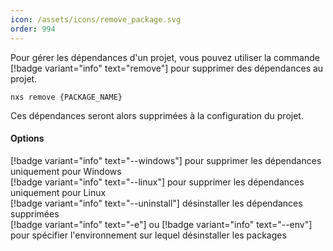 ```yaml
---
icon: /assets/icons/remove_package.svg
order: 994
---
```

Pour gérer les dépendances d'un projet, vous pouvez utiliser la commande [!badge variant="info" text="remove"] pour supprimer des dépendances au projet.

```console
nxs remove {PACKAGE_NAME}
```

Ces dépendances seront alors supprimées à la configuration du projet.
<br>
#### Options

[!badge variant="info" text="--windows"] pour supprimer les dépendances uniquement pour Windows<br>
[!badge variant="info" text="--linux"] pour supprimer les dépendances uniquement pour Linux<br>
[!badge variant="info" text="--uninstall"] désinstaller les dépendances supprimées<br>
[!badge variant="info" text="-e"] ou [!badge variant="info" text="--env"] pour spécifier l'environnement sur lequel désinstaller les packages<br>